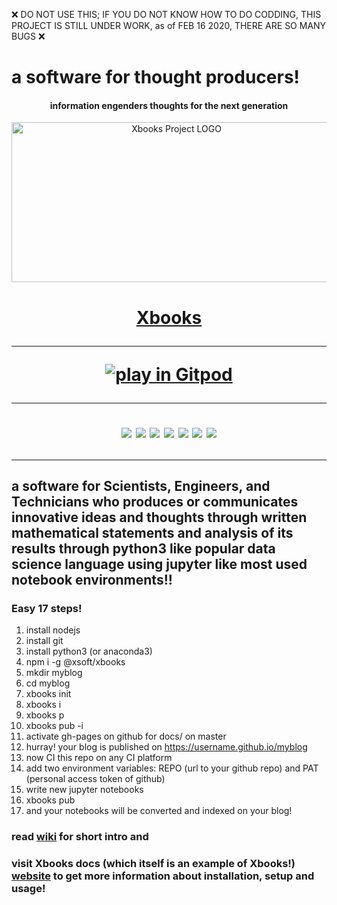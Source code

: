 ❌ DO NOT USE THIS; IF YOU DO NOT KNOW HOW TO DO CODDING, THIS PROJECT IS STILL UNDER WORK, as of FEB 16 2020, THERE ARE SO MANY BUGS ❌
# a software for thought producers!
<h4 align="center">information engenders thoughts for the next generation</h4>
<p align="center"><a href="https://xsoft-technologies.github.io/Xbooks"><img src="https://raw.githubusercontent.com/xsoft-technologies/Xbooks/master/Xbooks-logo.png" width="512px;" height="256px;" alt="Xbooks Project LOGO"/><br/><sub><h1 align="center">Xbooks</a></p>

***
[![play in Gitpod](https://gitpod.io/button/open-in-gitpod.svg)](https://gitpod.io/#https://github.com/xsoft-technologies/Xbooks)
***
[![](https://img.shields.io/github/v/release/xsoft-technologies/Xbooks)](https://github.com/xsoft-technologies/Xbooks/releases/latest)
[![](https://img.shields.io/badge/Transformed%20By-Xbooks-lightgrey)](http://xsoft-technologies.github.io/Xbooks)
[![](https://img.shields.io/github/repo-size/xsoft-technologies/Xbooks)](#)
[![](https://img.shields.io/docker/pulls/xsoft/xbooks)](https://hub.docker.com/r/xsoft/xbooks)
[![](https://img.shields.io/npm/dt/@xsoft/xbooks)](https://www.npmjs.com/package/@xsoft/xbooks)
[![](https://img.shields.io/badge/%20%20%F0%9F%93%A6%F0%9F%9A%80-semantic--release-e10079.svg)](https://github.com/semantic-release/semantic-release)
[![](https://badges.greenkeeper.io/xsoft-technologies/Xbooks.svg)](https://greenkeeper.io/)
***
## a software for Scientists, Engineers, and Technicians who produces or communicates innovative ideas and thoughts through written mathematical statements and analysis of its results through python3 like popular data science language using jupyter like most used notebook environments!!

### Easy 17 steps!
1. install nodejs
2. install git
3. install python3 (or anaconda3)
4. npm i -g @xsoft/xbooks
5. mkdir myblog
6. cd myblog
7. xbooks init
8. xbooks i
9. xbooks p
10. xbooks pub -i
11. activate gh-pages on github for docs/ on master
12. hurray! your blog is published on https://username.github.io/myblog
13. now CI this repo on any CI platform
14. add two environment variables: REPO (url to your github repo) and PAT (personal access token of github)
15. write new jupyter notebooks
16. xbooks pub
17. and your notebooks will be converted and indexed on your blog!

### read [wiki](https://github.com/xsoft-technologies/Xbooks/wiki) for short intro and
### visit Xbooks docs (which itself is an example of Xbooks!) [website](https://xsoft-technologies.GitHub.io/Xbooks) to get more information about installation, setup and usage!
